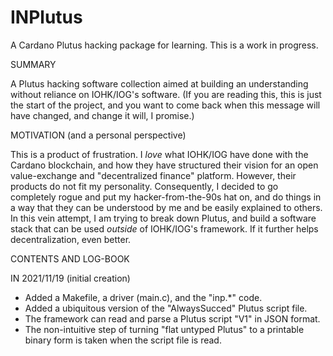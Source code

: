# INPlutus
A Cardano Plutus hacking package for learning. This is a work in progress.


SUMMARY

A Plutus hacking software collection aimed at building an understanding
without reliance on IOHK/IOG's software. (If you are reading this, this is
just the start of the project, and you want to come back when this message
will have changed, and change it will, I promise.)


MOTIVATION (and a personal perspective)

This is a product of frustration. I _love_ what IOHK/IOG have done with the
Cardano blockchain, and how they have structured their vision for an open
value-exchange and "decentralized finance" platform. However, their products
do not fit my personality. Consequently, I decided to go completely rogue
and put my hacker-from-the-90s hat on, and do things in a way that they can
be understood by me and be easily explained to others. In this vein attempt,
I am trying to break down Plutus, and build a software stack that can be
used _outside_ of IOHK/IOG's framework. If it further helps decentralization,
even better.


CONTENTS AND LOG-BOOK

IN 2021/11/19 (initial creation)
 - Added a Makefile, a driver (main.c), and the "inp.*" code.
 - Added a ubiquitous version of the "AlwaysSucced" Plutus script file.
 - The framework can read and parse a Plutus script "V1" in JSON format.
 - The non-intuitive step of turning "flat untyped Plutus" to a printable binary
   form is taken when the script file is read.

